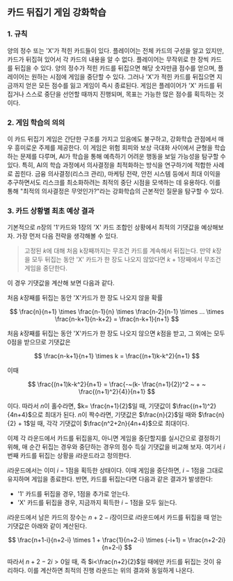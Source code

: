 ## 카드 뒤집기 게임 강화학습

### 1. 규칙
양의 정수 또는 'X'가 적힌 카드들이 있다. 플레이어는 전체 카드의 구성을 알고 있지만, 카드가 뒤집혀 있어서 각 카드의 내용을 알 수 없다. 플레이어는 무작위로 한 장씩 카드를 뒤집을 수 있다. 양의 정수가 적힌 카드를 뒤집으면 해당 숫자만큼 점수를 얻으며, 플레이어는 원하는 시점에 게임을 중단할 수 있다. 그러나 'X'가 적힌 카드를 뒤집으면 지금까지 얻은 모든 점수를 잃고 게임이 즉시 종료된다. 게임은 플레이어가 'X' 카드를 뒤집거나 스스로 중단을 선언할 때까지 진행되며, 목표는 가능한 많은 점수를 획득하는 것이다.

### 2. 게임 학습의 의의
이 카드 뒤집기 게임은 간단한 구조를 가지고 있음에도 불구하고, 강화학습 관점에서 매우 흥미로운 주제를 제공한다. 이 게임은 위험 회피와 보상 극대화 사이에서 균형을 학습하는 문제를 다루며, AI가 학습을 통해 예측하기 어려운 행동을 보일 가능성을 탐구할 수 있다. 특히, AI의 학습 과정에서 의사결정을 최적화하는 방식을 연구하기에 적합한 사례로 꼽힌다. 금융 의사결정(리스크 관리), 마케팅 전략, 안전 시스템 등에서 최대 이익을 추구하면서도 리스크를 최소화하려는 최적의 중단 시점을 모색하는 데 유용하다. 이를 통해 "최적의 의사결정은 무엇인가?"라는 강화학습의 근본적인 질문을 탐구할 수 있다.

### 3. 카드 상황별 최초 예상 결과
기본적으로 $n$장의 '1'카드와 1장의 'X' 카드 조합인 상황에서 최적의 기댓값을 예상해보자. 가장 먼저 다음 전략을 생각해볼 수 있다.
>고정된 $k$에 대해 처음 k장째까지는 무조건 카드를 계속해서 뒤집는다. 만약 $k$장을 모두 뒤집는 동안 'X' 카드가 한 장도 나오지 않았다면 $k+1$장째에서 무조건 게임을 중단한다.

이 경우 기댓값을 계산해 보면 다음과 같다.

처음 $k$장째를 뒤집는 동안 'X'카드가 한 장도 나오지 않을 확률

$$
\frac{n}{n+1} \times \frac{n-1}{n} \times \frac{n-2}{n-1} \times ... \times \frac{n-k+1}{n-k+2} = \frac{n-k+1}{n+1}
$$

처음 $k$장째를 뒤집는 동안 'X'카드가 한 장도 나오지 않으면 $k$점을 받고, 그 외에는 모두 0점을 받으므로 기댓값은

$$
\frac{n-k+1}{n+1} \times k = \frac{(n+1)k-k^2}{n+1}
$$

이때

$$
\frac{(n+1)k-k^2}{n+1} = \frac{-~(k- \frac{n+1}{2})^2 ~ + ~ \frac{(n+1)^2}{4}}{n+1}
$$

이다. 따라서 $n$이 홀수라면, $k= \frac{n+1}{2}$일 때, 기댓값이 $\frac{(n+1)^2}{4n+4}$으로 최대가 된다.
$n$이 짝수라면, 기댓값은 $\frac{n}{2}$일 때와 $\frac{n}{2} + 1$일 때, 각각 기댓값이 $\frac{n^2+2n}{4n+4}$으로 최대이다.

이제 각 라운드에서 카드를 뒤집을지, 아니면 게임을 중단할지를 실시간으로 결정하기 위해, 매 순간 뒤집는 경우와 중단하는 경우의 점수 득실 기댓값을 비교해 보자. 여기서 $i$번째 카드를 뒤집는 상황을 $i$라운드라고 정의한다. 

$i$라운드에서는 이미 $i-1$점을 획득한 상태이다. 이때 게임을 중단하면, $i-1$점을 그대로 유지하며 게임을 종료한다. 반면, 카드를 뒤집는다면 다음과 같은 결과가 발생한다:
- '1' 카드를 뒤집을 경우, 1점을 추가로 얻는다.
- 'X' 카드를 뒤집을 경우, 지금까지 획득한 $i-1$점을 모두 잃는다.

$i$라운드에서 남은 카드의 장수는 $n+2-i$장이므로 $i$라운드에서 카드를 뒤집을 때 얻는 기댓값은 아래와 같이 계산된다.

$$
\frac{n+1-i}{n+2-i} \times 1 + \frac{1}{n+2-i} \times (-i+1) = \frac{n+2-2i}{n+2-i}
$$

따라서 $n+2-2i>0$일 때, 즉 $i<\frac{n+2}{2}$일 때에만 카드를 뒤집는 것이 유리하다. 이를 계산하면 최적의 진행 라운드는 위의 결과와 동일하게 나온다.
